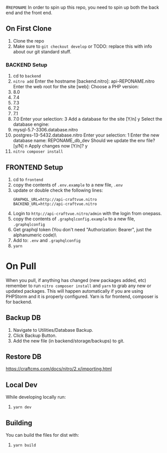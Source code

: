#`REPONAME`
In order to spin up this repo, you need to spin up both the back end and the front end.

## On First Clone
1. Clone the repo
1. Make sure to `git checkout develop` or TODO: replace this with info about our git standard stuff.
### BACKEND Setup
1. cd to `backend`
2. `nitro add`
   Enter the hostname [backend.nitro]: api-REPONAME.nitro
   Enter the web root for the site [web]:
   Choose a PHP version:
1. 8.0
2. 7.4
3. 7.3
4. 7.2
5. 7.1
6. 7.0
   Enter your selection: 3
   Add a database for the site [Y/n] y
   Select the database engine:
7. mysql-5.7-3306.database.nitro
8. postgres-13-5432.database.nitro
   Enter your selection: 1
   Enter the new database name: REPONAME_db_dev
   Should we update the env file? [y/N] n
   Apply changes now [Y/n]? y
4. `nitro composer install`
## FRONTEND Setup
1. cd to `frontend`
1. copy the contents of `.env.example` to a new file, `.env`
1. update or double check the following lines:
    ```
    GRAPHQL_URL=http://api-craftvue.nitro
    BACKEND_URL=http://api-craftvue.nitro
    ```
1. Login to `http://api-craftvue.nitro/admin` with the login from onepass.
1. copy the contents of `.graphqlconfig.example` to a new file, `.graphqlconfig`
1. Get graphql token (You don't need "Authorization: Bearer", just the alphanumeric code)\
1. Add to:
   `.env` and
   `.graphqlconfig`
1. `yarn`

# On Pull
When you pull, if anything has changed (new packages added, etc) remember to run `nitro composer install` and `yarn` to grab any new or updated packages. This will happen automatically if you are using PHPStorm and it is properly configured.
Yarn is for frontend, composer is for backend.

## Backup DB
1. Navigate to Utilities/Database Backup.
2. Click Backup Button.
3. Add the new file (in backend/storage/backups) to git.

## Restore DB
https://craftcms.com/docs/nitro/2.x/importing.html

## Local Dev
While developing locally run:
1. `yarn dev`

## Building
You can build the files for dist with:
1. `yarn build`